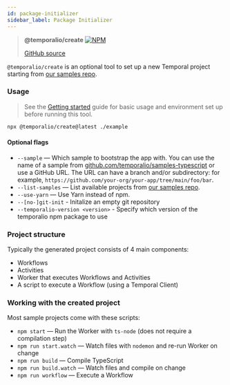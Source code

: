 ```yaml
---
id: package-initializer
sidebar_label: Package Initializer
---
```


> **@temporalio/create** [![NPM](https://img.shields.io/npm/v/@temporalio/create)](https://www.npmjs.com/package/@temporalio/create)
>
> [GitHub source](https://github.com/temporalio/sdk-typescript/tree/main/packages/create-project)

`@temporalio/create` is an optional tool to set up a new Temporal project starting from [our samples repo](https://github.com/temporalio/samples-typescript).

### Usage

> See the [Getting started](/docs/typescript/introduction/#getting-started) guide for basic usage and environment set up before running this tool.

```bash
npx @temporalio/create@latest ./example
```

#### Optional flags

- `--sample` — Which sample to bootstrap the app with. You can use the name of a sample
  from [github.com/temporalio/samples-typescript](https://github.com/temporalio/samples-typescript) or use a GitHub URL. The URL can have a branch and/or subdirectory: for example, `https://github.com/your-org/your-app/tree/main/foo/bar`.
- `--list-samples` — List available projects from [our samples repo](https://github.com/temporalio/samples-typescript).
- `--use-yarn` — Use Yarn instead of npm.
- `--[no-]git-init` - Initalize an empty git repository
- `--temporalio-version <version>` - Specify which version of the temporalio npm package to use

### Project structure

Typically the generated project consists of 4 main components:

- Workflows
- Activities
- Worker that executes Workflows and Activities
- A script to execute a Workflow (using a Temporal Client)

### Working with the created project

Most sample projects come with these scripts:

- `npm start` — Run the Worker with `ts-node` (does not require a compilation step)
- `npm run start.watch` — Watch files with `nodemon` and re-run Worker on change
- `npm run build` — Compile TypeScript
- `npm run build.watch` — Watch files and compile on change
- `npm run workflow` — Execute a Workflow
